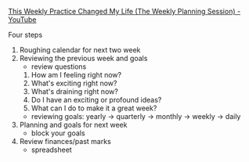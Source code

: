 [This Weekly Practice Changed My Life (The Weekly Planning Session) - YouTube](https://youtu.be/CSc6HDAI9Ck?feature=shared) 

Four steps
1. Roughing calendar for next two week 
2. Reviewing the previous week and goals 
	- review questions 
	 1. How am I feeling right now?
	 2. What's exciting right now?
	 3. What's draining right now?
	 4. Do I have an exciting or profound ideas?
	 5. What can I do to make it a great week?
	 - reviewing goals: yearly -> quarterly -> monthly -> weekly -> daily
3. Planning and goals for next week
	- block your goals 
4. Review finances/past marks
	- spreadsheet

